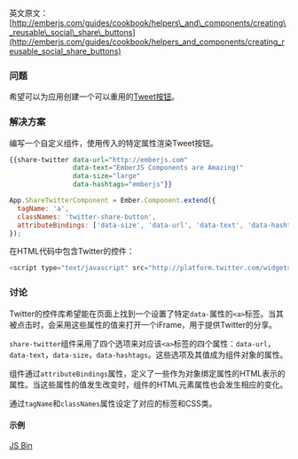 英文原文：[http://emberjs.com/guides/cookbook/helpers\_and\_components/creating\_reusable\_social\_share\_buttons](http://emberjs.com/guides/cookbook/helpers_and_components/creating_reusable_social_share_buttons)

### 问题

希望可以为应用创建一个可以重用的[Tweet按钮](https://dev.twitter.com/docs/tweet-button)。

### 解决方案


编写一个自定义组件，使用传入的特定属性渲染Tweet按钮。

```handlebars
{{share-twitter data-url="http://emberjs.com" 
                data-text="EmberJS Components are Amazing!" 
                data-size="large" 
                data-hashtags="emberjs"}}

```

```javascript
App.ShareTwitterComponent = Ember.Component.extend({
  tagName: 'a',
  classNames: 'twitter-share-button',
  attributeBindings: ['data-size', 'data-url', 'data-text', 'data-hashtags']
});
```

在HTML代码中包含Twitter的控件：

```javascript
<script type="text/javascript" src="http://platform.twitter.com/widgets.js" id="twitter-wjs"></script>
```

### 讨论

Twitter的控件库希望能在页面上找到一个设置了特定`data-`属性的`<a>`标签。当其被点击时，会采用这些属性的值来打开一个iFrame，用于提供Twitter的分享。

`share-twitter`组件采用了四个选项来对应该`<a>`标签的四个属性：`data-url`，`data-text`，`data-size`，`data-hashtags`。这些选项及其值成为组件对象的属性。

组件通过`attributeBindings`属性，定义了一些作为对象绑定属性的HTML表示的属性。当这些属性的值发生改变时，组件的HTML元素属性也会发生相应的变化。

通过`tagName`和`classNames`属性设定了对应的标签和CSS类。

#### 示例

<a class="jsbin-embed" href="http://emberjs.jsbin.com/OpocEPu/1/edit?js,output">JS Bin</a>
